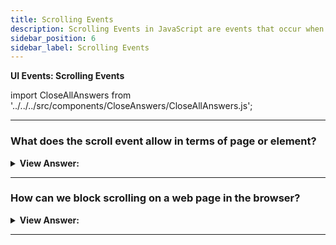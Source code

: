 ```yaml
---
title: Scrolling Events
description: Scrolling Events in JavaScript are events that occur when a user interacts with a scrollbar. They are triggered by the user's scrollbar. - JavaScript Interview Questions & Answers
sidebar_position: 6
sidebar_label: Scrolling Events
---
```


**UI Events: Scrolling Events**

import CloseAllAnswers from '../../../src/components/CloseAnswers/CloseAllAnswers.js';

<CloseAllAnswers />

---

### What does the scroll event allow in terms of page or element?

<details>
  <summary><strong>View Answer:</strong></summary>
  <div>
  <div><strong>Interview Response:</strong> The scroll event seeks to respond to the scrolling of a page or element. We have a lot of nice things we can do here. For example, based on where the user is in the document, reveal or conceal extra controls or information—load extra info when the user scrolls down to the bottom of the page (lazy load).
    </div><br />
  <div><strong className="codeExample">Code Example:</strong><br /><br />

  <div></div>

```html
<style>
  #showScroll {
    height: 5000px;
    padding-top: 500px;
  }
</style>
<div id="showScroll" onscroll="scroll();">0</div>
<script>
  window.addEventListener('scroll', function () {
    document.getElementById('showScroll').innerHTML = window.pageYOffset + 'px';
  });
</script>
```

  </div>
  </div>
</details>

---

### How can we block scrolling on a web page in the browser?

<details>
  <summary><strong>View Answer:</strong></summary>
  <div>
  <div><strong>Interview Response:</strong> We cannot use event.preventDefault() in the onscroll listener to prevent scrolling because it fires after the scroll has already occurred. We may, however, disable event-based scrolling by using preventDefault() which invokes on a scroll-triggering event, such as the keydown event for pageUp and pageDown. The scroll does not begin if we add an event handler to these events and use event.preventDefault().
    </div>
  </div>
</details>

---
